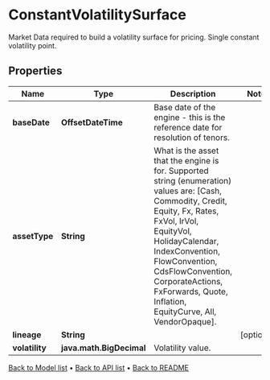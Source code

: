 

# ConstantVolatilitySurface

Market Data required to build a volatility surface for pricing.  Single constant volatility point.

## Properties

| Name | Type | Description | Notes |
|------------ | ------------- | ------------- | -------------|
|**baseDate** | **OffsetDateTime** | Base date of the engine - this is the reference date for resolution of tenors. |  |
|**assetType** | **String** | What is the asset that the engine is for.  Supported string (enumeration) values are: [Cash, Commodity, Credit, Equity, Fx, Rates, FxVol, IrVol, EquityVol, HolidayCalendar, IndexConvention, FlowConvention, CdsFlowConvention, CorporateActions, FxForwards, Quote, Inflation, EquityCurve, All, VendorOpaque]. |  |
|**lineage** | **String** |  |  [optional] |
|**volatility** | **java.math.BigDecimal** | Volatility value. |  |



[Back to Model list](../README.md#documentation-for-models) &#8226; [Back to API list](../README.md#documentation-for-api-endpoints) &#8226; [Back to README](../README.md)


